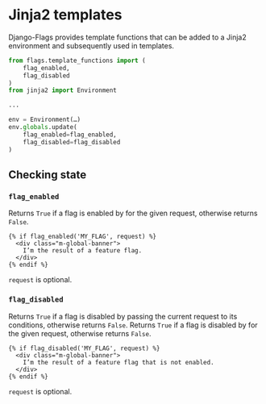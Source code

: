 # Jinja2 templates

Django-Flags provides template functions that can be added to a Jinja2 environment and subsequently used in templates.

```python
from flags.template_functions import (
    flag_enabled,
    flag_disabled
)
from jinja2 import Environment

...

env = Environment(…)
env.globals.update(
    flag_enabled=flag_enabled,
    flag_disabled=flag_disabled
)
```

## Checking state

### `flag_enabled`

Returns `True` if a flag is enabled by for the given request, otherwise returns `False`.

```jinja
{% if flag_enabled('MY_FLAG', request) %}
  <div class="m-global-banner">
    I’m the result of a feature flag.   
  </div>
{% endif %}
```

`request` is optional.

### `flag_disabled`

Returns `True` if a flag is disabled by passing the current request to its conditions, otherwise returns `False`.
Returns `True` if a flag is disabled by for the given request, otherwise returns `False`.

```jinja
{% if flag_disabled('MY_FLAG', request) %}
  <div class="m-global-banner">
    I’m the result of a feature flag that is not enabled.
  </div>
{% endif %}
```

`request` is optional.
